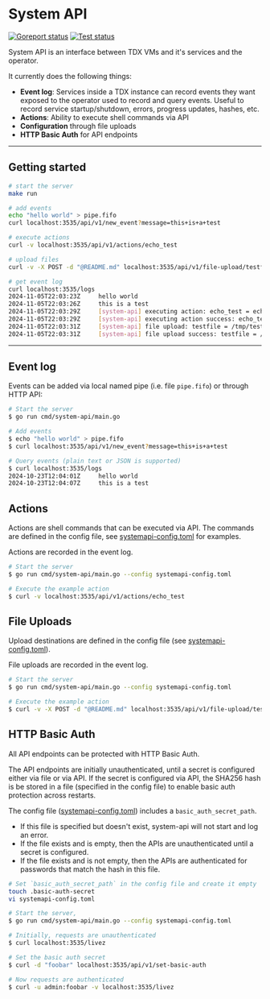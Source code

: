 # System API

[![Goreport status](https://goreportcard.com/badge/github.com/flashbots/system-api)](https://goreportcard.com/report/github.com/flashbots/system-api)
[![Test status](https://github.com/flashbots/system-api/actions/workflows/checks.yml/badge.svg?branch=main)](https://github.com/flashbots/system-api/actions?query=workflow%3A%22Checks%22)

System API is an interface between TDX VMs and it's services and the operator.

It currently does the following things:

- **Event log**: Services inside a TDX instance can record events they want exposed to the operator
 used to record and query events. Useful to record service startup/shutdown, errors, progress updates,
 hashes, etc.
- **Actions**: Ability to execute shell commands via API
- **Configuration** through file uploads
- **HTTP Basic Auth** for API endpoints

---

## Getting started

```bash
# start the server
make run

# add events
echo "hello world" > pipe.fifo
curl localhost:3535/api/v1/new_event?message=this+is+a+test

# execute actions
curl -v localhost:3535/api/v1/actions/echo_test

# upload files
curl -v -X POST -d "@README.md" localhost:3535/api/v1/file-upload/testfile

# get event log
curl localhost:3535/logs
2024-11-05T22:03:23Z     hello world
2024-11-05T22:03:26Z     this is a test
2024-11-05T22:03:29Z     [system-api] executing action: echo_test = echo test
2024-11-05T22:03:29Z     [system-api] executing action success: echo_test = echo test
2024-11-05T22:03:31Z     [system-api] file upload: testfile = /tmp/testfile.txt
2024-11-05T22:03:31Z     [system-api] file upload success: testfile = /tmp/testfile.txt - content: 1991 bytes
```

---

## Event log

Events can be added via local named pipe (i.e. file `pipe.fifo`) or through HTTP API:

```bash
# Start the server
$ go run cmd/system-api/main.go

# Add events
$ echo "hello world" > pipe.fifo
$ curl localhost:3535/api/v1/new_event?message=this+is+a+test

# Query events (plain text or JSON is supported)
$ curl localhost:3535/logs
2024-10-23T12:04:01Z     hello world
2024-10-23T12:04:07Z     this is a test
```

 ## Actions

 Actions are shell commands that can be executed via API. The commands are defined in the config file,
 see [systemapi-config.toml](./systemapi-config.toml) for examples.

Actions are recorded in the event log.

```bash
# Start the server
$ go run cmd/system-api/main.go --config systemapi-config.toml

# Execute the example action
$ curl -v localhost:3535/api/v1/actions/echo_test
```

## File Uploads

Upload destinations are defined in the config file (see [systemapi-config.toml](./systemapi-config.toml)).

File uploads are recorded in the event log.

```bash
# Start the server
$ go run cmd/system-api/main.go --config systemapi-config.toml

# Execute the example action
$ curl -v -X POST -d "@README.md" localhost:3535/api/v1/file-upload/testfile
```

## HTTP Basic Auth

All API endpoints can be protected with HTTP Basic Auth.

The API endpoints are initially unauthenticated, until a secret is configured
either via file or via API. If the secret is configured via API, the SHA256
hash is be stored in a file (specified in the config file) to enable basic auth protection
across restarts.

The config file ([systemapi-config.toml](./systemapi-config.toml)) includes a `basic_auth_secret_path`.
- If this file is specified but doesn't exist, system-api will not start and log an error.
- If the file exists and is empty, then the APIs are unauthenticated until a secret is configured.
- If the file exists and is not empty, then the APIs are authenticated for passwords that match the hash in this file.

```bash
# Set `basic_auth_secret_path` in the config file and create it empty
touch .basic-auth-secret
vi systemapi-config.toml

# Start the server,
$ go run cmd/system-api/main.go --config systemapi-config.toml

# Initially, requests are unauthenticated
$ curl localhost:3535/livez

# Set the basic auth secret
$ curl -d "foobar" localhost:3535/api/v1/set-basic-auth

# Now requests are authenticated
$ curl -u admin:foobar -v localhost:3535/livez
```
